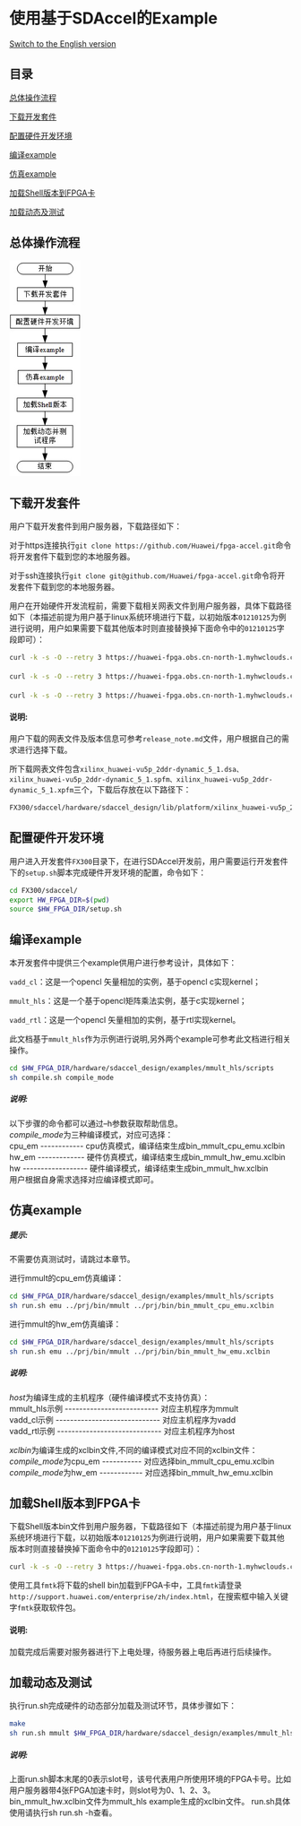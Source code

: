使用基于SDAccel的Example
=======================

[Switch to the English version](./Using_an_SDAccel_based_Example.md)

目录
-------------------------

[总体操作流程](#sec-1)

[下载开发套件](#sec-2)

[配置硬件开发环境](#sec-4)

[编译example](#sec-5)

[仿真example](#sec-6)

[加载Shell版本到FPGA卡](#sec-3)

[加载动态及测试](#sec-7)

<a id="sec-1" name="sec-1"></a>
总体操作流程
------------

![](media/SDAccel_example_cn.jpg)


<a id="sec-2" name="sec-2"></a>
下载开发套件
------------

用户下载开发套件到用户服务器，下载路径如下：

对于https连接执行`git clone https://github.com/Huawei/fpga-accel.git`命令将开发套件下载到您的本地服务器。

对于ssh连接执行`git clone git@github.com/Huawei/fpga-accel.git`命令将开发套件下载到您的本地服务器。

用户在开始硬件开发流程前，需要下载相关网表文件到用户服务器，具体下载路径如下（本描述前提为用户基于linux系统环境进行下载，以初始版本`01210125`为例进行说明，用户如果需要下载其他版本时则直接替换掉下面命令中的`01210125`字段即可）：

```bash
curl -k -s -O --retry 3 https://huawei-fpga.obs.cn-north-1.myhwclouds.com/FX300/hardware/sdaccel_design/dsa_v01210125/xilinx_huawei-vu5p_2ddr-dynamic_5_1.dsa

curl -k -s -O --retry 3 https://huawei-fpga.obs.cn-north-1.myhwclouds.com/FX300/hardware/sdaccel_design/dsa_v01210125/xilinx_huawei-vu5p_2ddr-dynamic_5_1.spfm

curl -k -s -O --retry 3 https://huawei-fpga.obs.cn-north-1.myhwclouds.com/FX300/hardware/sdaccel_design/dsa_v01210125/xilinx_huawei-vu5p_2ddr-dynamic_5_1.xpfm
```

#### 说明:

用户下载的网表文件及版本信息可参考`release_note.md`文件，用户根据自己的需求进行选择下载。

所下载网表文件包含`xilinx_huawei-vu5p_2ddr-dynamic_5_1.dsa、xilinx_huawei-vu5p_2ddr-dynamic_5_1.spfm、xilinx_huawei-vu5p_2ddr-dynamic_5_1.xpfm`三个，下载后存放在以下路径下：

```bash
FX300/sdaccel/hardware/sdaccel_design/lib/platform/xilinx_huawei-vu5p_2ddr-dynamic_5_1
```

<a id="sec-4" name="sec-4"></a>
配置硬件开发环境
------------

用户进入开发套件`FX300`目录下，在进行SDAccel开发前，用户需要运行开发套件下的`setup.sh`脚本完成硬件开发环境的配置，命令如下：

```bash
cd FX300/sdaccel/ 
export HW_FPGA_DIR=$(pwd)
source $HW_FPGA_DIR/setup.sh
```


<a id="sec-5" name="sec-5"></a>
编译example
------------

本开发套件中提供三个example供用户进行参考设计，具体如下：

`vadd_cl`：这是一个opencl 矢量相加的实例，基于opencl c实现kernel；

`mmult_hls`：这是一个基于opencl矩阵乘法实例，基于c实现kernel；

`vadd_rtl`：这是一个opencl 矢量相加的实例，基于rtl实现kernel。

此文档基于`mmult_hls`作为示例进行说明,另外两个example可参考此文档进行相关操作。

```bash
cd $HW_FPGA_DIR/hardware/sdaccel_design/examples/mmult_hls/scripts
sh compile.sh compile_mode
```

##### 说明:
   以下步骤的命令都可以通过–h参数获取帮助信息。  
   *compile_mode*为三种编译模式，对应可选择：  
   cpu_em ------------ cpu仿真模式，编译结束生成bin_mmult_cpu_emu.xclbin  
   hw_em ------------- 硬件仿真模式，编译结束生成bin_mmult_hw_emu.xclbin   
   hw ------------------ 硬件编译模式，编译结束生成bin_mmult_hw.xclbin   
   用户根据自身需求选择对应编译模式即可。 


<a id="sec-6" name="sec-6"></a>
仿真example
------------


##### 提示:

不需要仿真测试时，请跳过本章节。

进行mmult的cpu_em仿真编译：

```bash
cd $HW_FPGA_DIR/hardware/sdaccel_design/examples/mmult_hls/scripts
sh run.sh emu ../prj/bin/mmult ../prj/bin/bin_mmult_cpu_emu.xclbin
```

进行mmult的hw_em仿真编译：

```bash
cd $HW_FPGA_DIR/hardware/sdaccel_design/examples/mmult_hls/scripts
sh run.sh emu ../prj/bin/mmult ../prj/bin/bin_mmult_hw_emu.xclbin
```

##### 说明:

   *host*为编译生成的主机程序（硬件编译模式不支持仿真）：  
   mmult_hls示例 -------------------------- 对应主机程序为mmult  
   vadd_cl示例 ----------------------------- 对应主机程序为vadd  
   vadd_rtl示例 ----------------------------- 对应主机程序为host

   *xclbin*为编译生成的xclbin文件,不同的编译模式对应不同的xclbin文件：  
   *compile_mode*为cpu_em ----------- 对应选择bin_mmult_cpu_emu.xclbin  
   *compile_mode*为hw_em ------------ 对应选择bin_mmult_hw_emu.xclbin  

<a id="sec-3" name="sec-3"></a>
加载Shell版本到FPGA卡
------------

下载Shell版本bin文件到用户服务器，下载路径如下（本描述前提为用户基于linux系统环境进行下载，以初始版本`01210125`为例进行说明，用户如果需要下载其他版本时则直接替换掉下面命令中的`01210125`字段即可）：

```bash
curl -k -s -O --retry 3 https://huawei-fpga.obs.cn-north-1.myhwclouds.com/FX300/hardware/sdaccel_design/bin_v01210125/hcf_sdaccel_x_vu5p_1xpr_shell.bin
```

使用工具`fmtk`将下载的shell bin加载到FPGA卡中，工具`fmtk`请登录`http://support.huawei.com/enterprise/zh/index.html`，在搜索框中输入关键字`fmtk`获取软件包。

#### 说明:

加载完成后需要对服务器进行下上电处理，待服务器上电后再进行后续操作。

<a id="sec-7" name="sec-7"></a>
加载动态及测试
------------

执行run.sh完成硬件的动态部分加载及测试环节，具体步骤如下：

```bash
make
sh run.sh mmult $HW_FPGA_DIR/hardware/sdaccel_design/examples/mmult_hls/prj/bin/bin_mmult_hw.xclbin 0
```

##### 说明:

上面run.sh脚本末尾的0表示slot号，该号代表用户所使用环境的FPGA卡号。比如用户服务器带4张FPGA加速卡时，则slot号为0、1、2、3。
bin_mmult_hw.xclbin文件为mmult_hls example生成的xclbin文件。
run.sh具体使用请执行sh run.sh -h查看。
